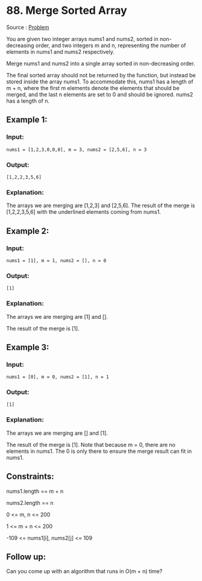 # 88. Merge Sorted Array

Source : [Problem](https://leetcode.com/problems/merge-sorted-array)

You are given two integer arrays nums1 and nums2, sorted in non-decreasing order, and two integers m and n, representing the number of elements in nums1 and nums2 respectively.

Merge nums1 and nums2 into a single array sorted in non-decreasing order.

The final sorted array should not be returned by the function, but instead be stored inside the array nums1. To accommodate this, nums1 has a length of m + n, where the first m elements denote the elements that should be merged, and the last n elements are set to 0 and should be ignored. nums2 has a length of n.

## Example 1:

### Input:

    nums1 = [1,2,3,0,0,0], m = 3, nums2 = [2,5,6], n = 3

### Output:

    [1,2,2,3,5,6]

### Explanation:

The arrays we are merging are [1,2,3] and [2,5,6]. The result of the merge is [1,2,2,3,5,6] with the underlined elements coming from nums1.

## Example 2:

### Input:

    nums1 = [1], m = 1, nums2 = [], n = 0

### Output:

    [1]

### Explanation:

The arrays we are merging are [1] and [].

The result of the merge is [1].

## Example 3:

### Input:

    nums1 = [0], m = 0, nums2 = [1], n = 1

### Output:

    [1]

### Explanation:

The arrays we are merging are [] and [1].

The result of the merge is [1].
Note that because m = 0, there are no elements in nums1. The 0 is only there to ensure the merge result can fit in nums1.

## Constraints:

nums1.length == m + n

nums2.length == n

0 <= m, n <= 200

1 <= m + n <= 200

-109 <= nums1[i], nums2[j] <= 109

## Follow up:

Can you come up with an algorithm that runs in O(m + n) time?
